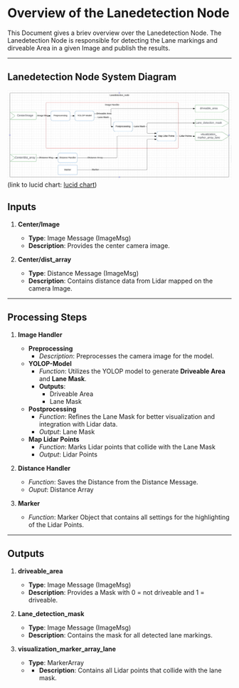# Overview of the Lanedetection Node

This Document gives a briev overview over the Lanedetection Node.
The Lanedetection Node is responsible for detecting the Lane markings and dirveable Area in a given Image and publish the results.

---

## Lanedetection Node System Diagram

![Lanedetection Node System Diagram](../assets/perception/Overview_lanedetection_node.jpg)
(link to lucid chart: [lucid chart](https://lucid.app/lucidchart/34e9aa95-5fb3-4d83-b53f-6d6a3f4748c2/edit?viewport_loc=5190%2C-3952%2C1690%2C703%2C0_0&invitationId=inv_83e27eed-e730-4607-836b-0e863cd2b511))

## Inputs

1. **Center/Image**  
   - **Type**: Image Message (ImageMsg)  
   - **Description**: Provides the center camera image.  

2. **Center/dist_array**  
   - **Type**: Distance Message (ImageMsg)
   - **Description**: Contains distance data from Lidar mapped on the camera Image.

---

## **Processing Steps**

 1. **Image Handler**

    - **Preprocessing**  
        - *Description*: Preprocesses the camera image for the model.  
    - **YOLOP-Model**  
        - *Function*: Utilizes the YOLOP model to generate **Driveable Area** and **Lane Mask**.  
        - **Outputs**:  
            - Driveable Area  
            - Lane Mask
    - **Postprocessing**
        - *Function*: Refines the Lane Mask for better visualization and integration with Lidar data.
        - *Output*: Lane Mask
    - **Map Lidar Points**
        - *Function*: Marks Lidar points that collide with the Lane Mask
        - *Output*: Lidar Points

 2. **Distance Handler**
    - *Function*: Saves the Distance from the Distance Message.
    - *Ouput*: Distance Array

 3. **Marker**
    - *Function*: Marker Object that contains all settings for the highlighting of the Lidar Points.

---

## Outputs

1. **driveable_area**  
   - **Type**: Image Message (ImageMsg)  
   - **Description**: Provides a Mask with 0 = not driveable and 1 = driveable.  

2. **Lane_detection_mask**  
   - **Type**: Image Message (ImageMsg)
   - **Description**: Contains the mask for all detected lane markings.

3. **visualization_marker_array_lane**
    - **Type**: MarkerArray
    - - **Description**: Contains all Lidar points that collide with the lane mask.
